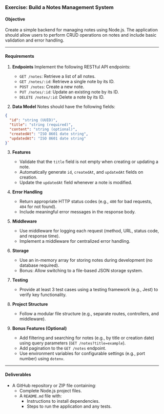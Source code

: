 ### **Exercise: Build a Notes Management System**

#### **Objective**

Create a simple backend for managing notes using Node.js. The application should allow users to perform CRUD operations on notes and include basic validation and error handling.

----------

#### **Requirements**

1.  **Endpoints** Implement the following RESTful API endpoints:
    
    -   `GET /notes`: Retrieve a list of all notes.
    -   `GET /notes/:id`: Retrieve a single note by its ID.
    -   `POST /notes`: Create a new note.
    -   `PUT /notes/:id`: Update an existing note by its ID.
    -   `DELETE /notes/:id`: Delete a note by its ID.
2.  **Data Model** Notes should have the following fields:
    
```json
{
  "id": "string (UUID)",
  "title": "string (required)",
  "content": "string (optional)",
  "createdAt": "ISO 8601 date string",
  "updatedAt": "ISO 8601 date string"
}` 
```

3.  **Features**
    
    -   Validate that the `title` field is not empty when creating or updating a note.
    -   Automatically generate `id`, `createdAt`, and `updatedAt` fields on creation.
    -   Update the `updatedAt` field whenever a note is modified.
4.  **Error Handling**
    
    -   Return appropriate HTTP status codes (e.g., `400` for bad requests, `404` for not found).
    -   Include meaningful error messages in the response body.
5.  **Middleware**
    
    -   Use middleware for logging each request (method, URL, status code, and response time).
    -   Implement a middleware for centralized error handling.
6.  **Storage**
    
    -   Use an in-memory array for storing notes during development (no database required).
    -   Bonus: Allow switching to a file-based JSON storage system.
7.  **Testing**
    
    -   Provide at least 3 test cases using a testing framework (e.g., Jest) to verify key functionality.
8.  **Project Structure**
    
    -   Follow a modular file structure (e.g., separate routes, controllers, and middleware).
9.  **Bonus Features (Optional)**
    
    -   Add filtering and searching for notes (e.g., by title or creation date) using query parameters (`GET /notes?title=example`).
    -   Add pagination to the `GET /notes` endpoint.
    -   Use environment variables for configurable settings (e.g., port number) using `dotenv`.

----------

#### **Deliverables**

-   A GitHub repository or ZIP file containing:
    -   Complete Node.js project files.
    -   A `README.md` file with:
        -   Instructions to install dependencies.
        -   Steps to run the application and any tests.
